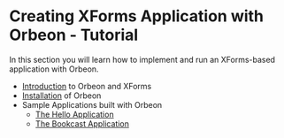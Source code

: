 # Creating XForms Application with Orbeon - Tutorial

In this section you will learn how to implement and run an XForms-based application with 
Orbeon.

* [Introduction](introduction.md) to Orbeon and XForms
* [Installation](installation.md) of Orbeon
* Sample Applications built with Orbeon
	* [The Hello Application](hello.md)
	* [The Bookcast Application](bookcast/README.md)
